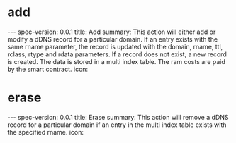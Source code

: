 <h1 class="contract">add</h1>
---
spec-version: 0.0.1
title: Add
summary: This action will either add or modify a dDNS record for a particular domain. If an entry exists with the same rname parameter, the record is updated with the domain, rname, ttl, rclass, rtype and rdata parameters. If a record does not exist, a new record is created. The data is stored in a multi index table. The ram costs are paid by the smart contract.
icon:

<h1 class="contract">erase</h1>
---
spec-version: 0.0.1
title: Erase
summary: This action will remove a dDNS record for a particular domain if an entry in the multi index table exists with the specified rname.
icon: